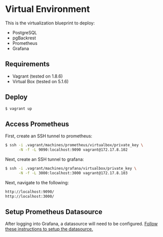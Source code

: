 # Virtual Environment

This is the virtualization blueprint to deploy:
* PostgreSQL
* pgBackrest 
* Prometheus
* Grafana 

## Requirements

* Vagrant (tested on 1.8.6)
* Virtual Box (tested on 5.1.6)

## Deploy

```bash
$ vagrant up
```

## Access Prometheus 

First, create an SSH tunnel to prometheus:

```bash
$ ssh -i .vagrant/machines/prometheus/virtualbox/private_key \
      -N -f -L 9090:localhost:9090 vagrant@172.17.8.102
```

Next, create an SSH tunnel to grafana:

```bash
$ ssh -i .vagrant/machines/grafana/virtualbox/private_key \
      -N -f -L 3000:localhost:3000 vagrant@172.17.8.103
```

Next, navigate to the following:

```bash
http://localhost:9090/
http://localhost:3000/
```

## Setup Prometheus Datasource

After logging into Grafana, a datasource will need to be configured.  [Follow these 
instructions to setup the datasource.](https://github.com/jasonodonnell/grafana-pgsql-monitoring)
